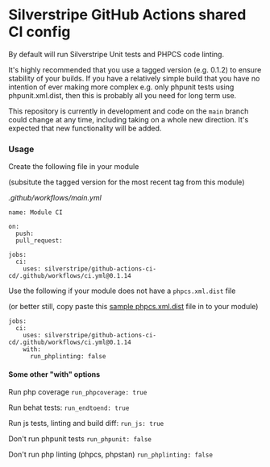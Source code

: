# Silverstripe GitHub Actions shared CI config

By default will run Silverstripe Unit tests and PHPCS code linting.

It's highly recommended that you use a tagged version (e.g. 0.1.2) to ensure stability of your builds. If you have a relatively simple build that you have no intention of ever making more complex e.g. only phpunit tests using phpunit.xml.dist, then this is probably all you need for long term use.

This repository is currently in development and code on the `main` branch could change at any time, including taking on a whole new direction. It's expected that new functionality will be added.

### Usage

Create the following file in your module

(subsitute the tagged version for the most recent tag from this module)

*.github/workflows/main.yml*
```
name: Module CI

on:
  push:
  pull_request:

jobs:
  ci:
    uses: silverstripe/github-actions-ci-cd/.github/workflows/ci.yml@0.1.14
```

Use the following if your module does not have a `phpcs.xml.dist` file

(or better still, copy paste this [sample phpcs.xml.dist](https://raw.githubusercontent.com/silverstripe/silverstripe-elemental/4/phpcs.xml.dist) file in to your module)


```
jobs:
  ci:
    uses: silverstripe/github-actions-ci-cd/.github/workflows/ci.yml@0.1.14
    with:
      run_phplinting: false
```

#### Some other "with" options

Run php coverage
`run_phpcoverage: true`

Run behat tests:
`run_endtoend: true`

Run js tests, linting and build diff:
`run_js: true`

Don't run phpunit tests
`run_phpunit: false`

Don't run php linting (phpcs, phpstan)
`run_phplinting: false`
